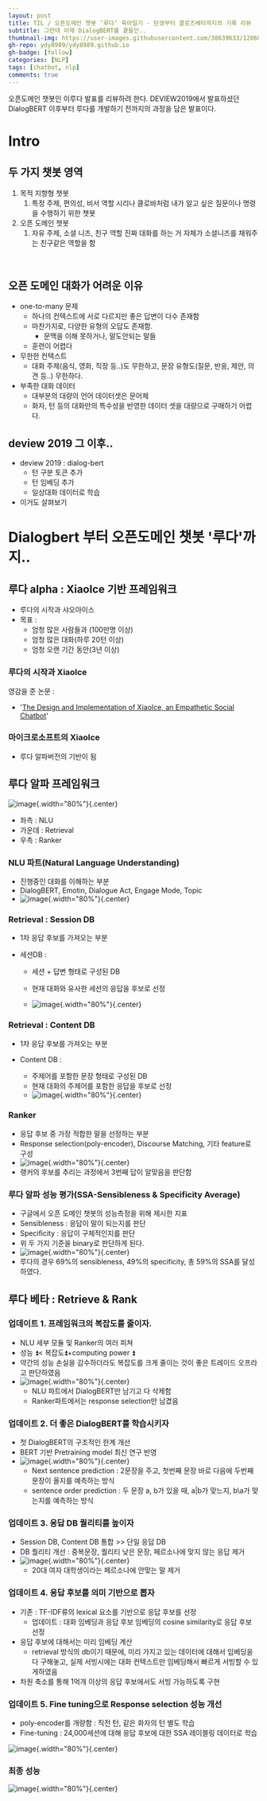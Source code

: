 ```yaml
---
layout: post
title: TIL / 오픈도메인 챗봇 ‘루다’ 육아일기 - 탄생부터 클로즈베타까지의 기록 리뷰
subtitle: 그런데 이제 DialogBERT를 곁들인..
thumbnail-img: https://user-images.githubusercontent.com/38639633/128603696-915c2144-b8f4-4445-859c-92757d7ffdf2.png
gh-repo: ydy8989/ydy8989.github.io
gh-badge: [follow]
categories: [NLP]
tags: [chatbot, nlp]
comments: true
---
```


오픈도메인 챗봇인 이루다 발표를 리뷰하려 한다. DEVIEW2019에서 발표하셨던 DialogBERT 이후부터 루다를 개발하기 전까지의 과정을 담은 발표이다. 



# Intro

## 두 가지 챗봇 영역

1. 목적 지향형 챗봇
	1. 특정 주제, 편의성, 비서 역할
		시리나 클로바처럼 내가 알고 싶은 질문이나 명령을 수행하기 위한 챗봇
2. 오픈 도메인 챗봇
	1. 자유 주제, 소셜 니즈, 친구 역할
		진짜 대화를 하는 거 자체가 소셜니즈를 채워주는 친구같은 역할을 함

<br/>

## 오픈 도메인 대화가 어려운 이유

- one-to-many 문제
	- 하나의 컨텍스트에 서로 다르지만 좋은 답변이 다수 존재함
	- 마찬가지로, 다양한 유형의 오답도 존재함.
		- 문맥을 이해 못하거나, 말도안되는 말들
	- 훈련이 어렵다
- 무한한 컨텍스트
	- 대화 주제(음식, 영화, 직장 등..)도 무한하고, 문장 유형도(질문, 반응, 제안, 의견 등..) 무한하다.
- 부족한 대화 데이터
	- 대부분의 대량의 언어 데이터셋은 문어체
	- 화자, 턴 등의 대화만의 특수성을 반영한 데이터 셋을 대량으로 구매하기 어렵다. 



## deview 2019 그 이후..

- deview 2019 : dialog-bert
	- 턴 구분 토큰 추가
	- 턴 임베딩 추가
	- 일상대화 데이터로 학습
- 이거도 살펴보기



# Dialogbert 부터 오픈도메인 챗봇 '루다'까지..

## 루다 alpha : XiaoIce 기반 프레임워크

- 루다의 시작과 샤오아이스
- 목표 :
	- 엄청 많은 사람들과 (100만명 이상)
	- 엄청 많은 대화(하루 20턴 이상)
	- 엄청 오랜 기간 동안(3년 이상)



### 루다의 시작과 XiaoIce

영감을 준 논문 : 

- '[The Design and Implementation of XiaoIce, an Empathetic Social Chatbot](https://arxiv.org/abs/1812.08989)'



### 마이크로소프트의 XiaoIce

- 루다 알파버전의 기반이 됨



## 루다 알파 프레임워크

![image](https://user-images.githubusercontent.com/38639633/128527723-b68e0b34-a44e-4235-a1b2-241bedf8512d.png){.width="80%"}{.center}

- 좌측 : NLU
- 가운데 : Retrieval
- 우측 : Ranker 



### NLU 파트(Natural Language Understanding)

- 진행중인 대화를 이해하는 부분
- DialogBERT, Emotin, Dialogue Act, Engage Mode, Topic
- ![image](https://user-images.githubusercontent.com/38639633/128528156-8755b7ef-d501-4dc4-98db-936360f63154.png){.width="80%"}{.center}



### Retrieval : Session DB

- 1차 응답 후보를 가져오는 부분

- 세션DB : 

	- 세션 + 답변 형태로 구성된 DB

	- 현재 대화와 유사한 세션의 응답을 후보로 선정

	- ![image](https://user-images.githubusercontent.com/38639633/128528512-4e2427b6-85a9-46c3-9169-0eb012a75351.png){.width="80%"}{.center}

		

### Retrieval : Content DB

- 1차 응답 후보를 가져오는 부분

- Content DB : 

	- 주제어를 포함한 문장 형태로 구성된 DB
	- 현재 대화의 주제어를 포함한 응답을 후보로 선정
	- ![image](https://user-images.githubusercontent.com/38639633/128528860-5de1dc5e-e4fb-4e12-83fa-1e1a0c6a91dc.png){.width="80%"}{.center}

	



### Ranker

- 응답 후보 중 가장 적합한 말을 선정하는 부분
- Response selection(poly-encoder), Discourse Matching, 기타 feature로 구성
- ![image](https://user-images.githubusercontent.com/38639633/128598741-9b426e6a-10f6-46e6-9acd-8abe99c67efd.png){.width="80%"}{.center}
- 랭커의 후보를 추리는 과정에서 3번째 답이 알맞음을 판단함



### 루다 알파 성능 평가(SSA-Sensibleness & Specificity Average)

- 구글에서 오픈 도메인 챗봇의 성능측정을 위해 제시한 지표
- Sensibleness : 응답이 말이 되는지를 판단
- Specificity : 응답이 구체적인지를 판단
- 위 두 가지 기준을 binary로 판단하게 된다. 
- ![image](https://user-images.githubusercontent.com/38639633/128598819-62811943-9538-4940-af49-f22cda83dde6.png){.width="80%"}{.center}
- 루다의 경우 69%의 sensibleness, 49%의 specificity, 총 59%의 SSA를 달성하였다.



## 루다 베타 : Retrieve & Rank

### 업데이트 1. 프레임워크의 복잡도를 줄이자.

- NLU 세부 모듈 및 Ranker의 여러 피쳐
- 성능 :arrow_double_up:< 복잡도:arrow_double_up:+computing power :arrow_double_up:
- 약간의 성능 손실을 감수하더라도 복잡도를 크게 줄이는 것이 좋은 트레이드 오프라고 판단하였음
- ![image](https://user-images.githubusercontent.com/38639633/128598980-be5ccd20-65ed-47cc-83bd-724230fc08f6.png){.width="80%"}{.center}
	- NLU 파트에서 DialogBERT만 남기고 다 삭제함
	- Ranker파트에서는 response selection만 남겼음

### 업데이트 2. 더 좋은 DialogBERT를 학습시키자

- 첫 DialogBERT의 구조적인 한계 개선
- BERT 기반 Pretraining model 최신 연구 반영
- ![image](https://user-images.githubusercontent.com/38639633/128599029-0ee41b81-e354-4108-b5d0-720c6827cfaa.png){.width="80%"}{.center}
	- Next sentence prediction : 2문장을 주고, 첫번째 문장 바로 다음에 두번째 문장이 올지를 예측하는 방식
	- sentence order prediction : 두 문장 a, b가 있을 때, a\|b가 맞느지, b\a가 맞는지를 예측하는 방식



### 업데이트 3. 응답 DB 퀄리티를 높이자

- Session DB, Content DB 통합 >> 단일 응답 DB
- DB 퀄리티 개선 : 중복문장, 퀄리티 낮은 문장, 페르소나에 맞지 않는 응답 제거
- ![image](https://user-images.githubusercontent.com/38639633/128602148-75ffbd0e-9d69-4535-9450-bfeb1fbf1e40.png){.width="80%"}{.center}
	- 20대 여자 대학생이라는 페르소나에 안맞는 말 제거



### 업데이트 4. 응답 후보를 의미 기반으로 뽑자

- 기존 : TF-IDF류의 lexical 요소를 기반으로 응답 후보를 선정
	- 업데이트 : 대화 임베딩과 응답 후보 임베딩의 cosine similarity로 응답 후보 선정
- 응답 후보에 대해서는 미리 임베딩 계산
	- retrieval 방식의 db이기 때문에, 미리 가지고 있는 데이터에 대해서 임베딩을 다 구해놓고, 실제 서빙시에는 대화 컨텍스트만 임베딩해서 빠르게 서빙할 수 있게하였음
- 차원 축소를 통해 1억개 이상의 응답 후보에서도 서빙 가능하도록 구현



### 업데이트 5. Fine tuning으로 Response selection 성능 개선

- poly-encoder를 개량함 : 직전 턴, 같은 화자의 턴 별도 학습
- Fine-tuning :  24,000세션에 대해 응답 후보에 대한 SSA 레이블링 데이터로 학습

![image](https://user-images.githubusercontent.com/38639633/128602377-dfd9e0f6-b4a1-4b7e-a629-917e16f3522d.png){.width="80%"}{.center}



### 최종 성능

![image](https://user-images.githubusercontent.com/38639633/128602389-aba0777a-ceb6-433a-94e7-cb64ed1b5d02.png){.width="80%"}{.center}

